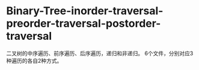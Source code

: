 # Binary-Tree-inorder-traversal-preorder-traversal-postorder-traversal
二叉树的中序遍历、前序遍历、后序遍历，递归和非递归。
6个文件，分别对应3种遍历的各自2种方式。
